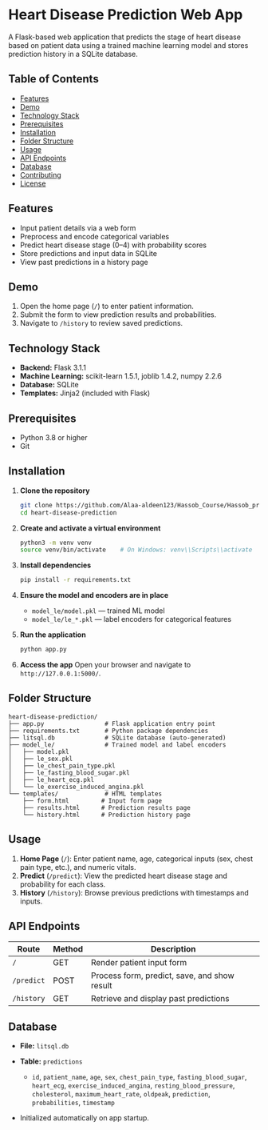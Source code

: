 # Heart Disease Prediction Web App

A Flask-based web application that predicts the stage of heart disease based on patient data using a trained machine learning model and stores prediction history in a SQLite database.

## Table of Contents

* [Features](#features)
* [Demo](#demo)
* [Technology Stack](#technology-stack)
* [Prerequisites](#prerequisites)
* [Installation](#installation)
* [Folder Structure](#folder-structure)
* [Usage](#usage)
* [API Endpoints](#api-endpoints)
* [Database](#database)
* [Contributing](#contributing)
* [License](#license)

## Features

* Input patient details via a web form
* Preprocess and encode categorical variables
* Predict heart disease stage (0–4) with probability scores
* Store predictions and input data in SQLite
* View past predictions in a history page

## Demo

1. Open the home page (`/`) to enter patient information.
2. Submit the form to view prediction results and probabilities.
3. Navigate to `/history` to review saved predictions.

## Technology Stack

* **Backend:** Flask 3.1.1
* **Machine Learning:** scikit-learn 1.5.1, joblib 1.4.2, numpy 2.2.6
* **Database:** SQLite
* **Templates:** Jinja2 (included with Flask)

## Prerequisites

* Python 3.8 or higher
* Git

## Installation

1. **Clone the repository**

   ```bash
   git clone https://github.com/Alaa-aldeen123/Hassob_Course/Hassob_project.git
   cd heart-disease-prediction
   ```

2. **Create and activate a virtual environment**

   ```bash
   python3 -m venv venv
   source venv/bin/activate    # On Windows: venv\\Scripts\\activate
   ```

3. **Install dependencies**

   ```bash
   pip install -r requirements.txt
   ```

4. **Ensure the model and encoders are in place**

   * `model_le/model.pkl` — trained ML model
   * `model_le/le_*.pkl` — label encoders for categorical features

5. **Run the application**

   ```bash
   python app.py
   ```

6. **Access the app** Open your browser and navigate to `http://127.0.0.1:5000/`.

## Folder Structure

```
heart-disease-prediction/
├── app.py                 # Flask application entry point
├── requirements.txt       # Python package dependencies
├── litsql.db              # SQLite database (auto-generated)
├── model_le/              # Trained model and label encoders
│   ├── model.pkl
│   ├── le_sex.pkl
│   ├── le_chest_pain_type.pkl
│   ├── le_fasting_blood_sugar.pkl
│   ├── le_heart_ecg.pkl
│   └── le_exercise_induced_angina.pkl
└── templates/             # HTML templates
    ├── form.html         # Input form page
    ├── results.html      # Prediction results page
    └── history.html      # Prediction history page
```

## Usage

1. **Home Page** (`/`): Enter patient name, age, categorical inputs (sex, chest pain type, etc.), and numeric vitals.
2. **Predict** (`/predict`): View the predicted heart disease stage and probability for each class.
3. **History** (`/history`): Browse previous predictions with timestamps and inputs.

## API Endpoints

| Route      | Method | Description                                  |
| ---------- | ------ | -------------------------------------------- |
| `/`        | GET    | Render patient input form                    |
| `/predict` | POST   | Process form, predict, save, and show result |
| `/history` | GET    | Retrieve and display past predictions        |

## Database

* **File:** `litsql.db`
* **Table:** `predictions`

  * `id`, `patient_name`, `age`, `sex`, `chest_pain_type`, `fasting_blood_sugar`, `heart_ecg`, `exercise_induced_angina`, `resting_blood_pressure`, `cholesterol`, `maximum_heart_rate`, `oldpeak`, `prediction`, `probabilities`, `timestamp`
* Initialized automatically on app startup.
